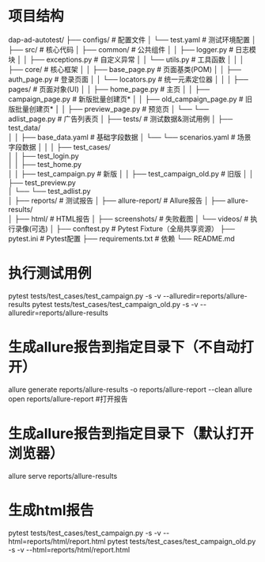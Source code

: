 # 项目结构
dap-ad-autotest/
├── configs/                     # 配置文件
│   └── test.yaml                # 测试环境配置
│
├── src/                         # 核心代码
│   ├── common/                  # 公共组件
│   │   ├── logger.py            # 日志模块
│   │   ├── exceptions.py        # 自定义异常
│   │   └── utils.py             # 工具函数
│   │
│   ├── core/                    # 核心框架
│   │   ├── base_page.py         # 页面基类(POM)
│   │   ├── auth_page.py         # 登录页面
│   │   └── locators.py          # 统一元素定位器
│   │
│   ├── pages/                   # 页面对象(UI)
│   │   ├── home_page.py         # 主页
│   │   ├── campaign_page.py     # 新版批量创建页*
│   │   ├── old_campaign_page.py # 旧版批量创建页*
│   │   ├── preview_page.py      # 预览页
│   └── └── adlist_page.py       # 广告列表页
│
├── tests/                       # 测试数据&测试用例
│   ├── test_data/                      
│   │   ├── base_data.yaml       # 基础字段数据
│   └── └── scenarios.yaml       # 场景字段数据
│   │
│   ├── test_cases/                      
│   │   ├── test_login.py        
│   │   ├── test_home.py         
│   │   ├── test_campaign.py     # 新版
│   │   ├── test_campaign_old.py # 旧版
│   │   ├── test_preview.py      
│   └── └── test_adlist.py       
│ 
├── reports/                     # 测试报告
│   ├── allure-report/           # Allure报告
│   ├── allure-results/          
│   ├── html/                    # HTML报告
│   ├── screenshots/             # 失败截图
│   └── videos/                  # 执行录像(可选)
│
├── conftest.py                  # Pytest Fixture（全局共享资源）
├── pytest.ini                   # Pytest配置
├── requirements.txt             # 依赖
└── README.md                    

# 执行测试用例
pytest tests/test_cases/test_campaign.py -s -v --alluredir=reports/allure-results
pytest tests/test_cases/test_campaign_old.py -s -v --alluredir=reports/allure-results

# 生成allure报告到指定目录下（不自动打开）
allure generate reports/allure-results -o reports/allure-report --clean
allure open reports/allure-report #打开报告

# 生成allure报告到指定目录下（默认打开浏览器）
allure serve reports/allure-results

# 生成html报告
pytest tests/test_cases/test_campaign.py -s -v --html=reports/html/report.html
pytest tests/test_cases/test_campaign_old.py -s -v --html=reports/html/report.html

